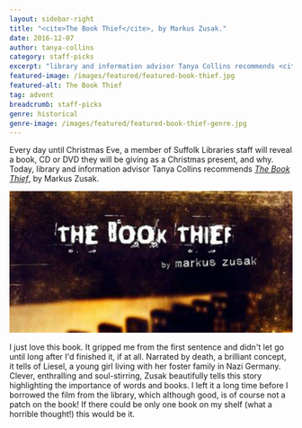 ```yaml
---
layout: sidebar-right
title: "<cite>The Book Thief</cite>, by Markus Zusak."
date: 2016-12-07
author: tanya-collins
category: staff-picks
excerpt: "library and information advisor Tanya Collins recommends <cite>The Book Thief</cite>, by Markus Zusak."
featured-image: /images/featured/featured-book-thief.jpg
featured-alt: The Book Thief
tag: advent
breadcrumb: staff-picks
genre: historical
genre-image: /images/featured/featured-book-thief-genre.jpg
---
```


Every day until Christmas Eve, a member of Suffolk Libraries staff will reveal a book, CD or DVD they will be giving as a Christmas present, and why. Today, library and information advisor Tanya Collins recommends <a href="https://suffolk.spydus.co.uk/cgi-bin/spydus.exe/ENQ/OPAC/BIBENQ?BRN=1507540"><cite>The Book Thief</cite></a>, by Markus Zusak.

![The Book Thief](/images/featured/featured-book-thief.jpg)

I just love this book. It gripped me from the first sentence and didn't let go until long after I'd finished it, if at all. Narrated by death, a brilliant concept, it tells of Liesel, a young girl living with her foster family in Nazi Germany. Clever, enthralling and soul-stirring, Zusak beautifully tells this story highlighting the importance of words and books. I left it a long time before I borrowed the film from the library, which although good, is of course not a patch on the book! If there could be only one book on my shelf (what a horrible thought!) this would be it.
